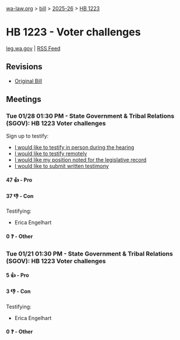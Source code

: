 [wa-law.org](/) > [bill](/bill/) > [2025-26](/bill/2025-26/) > [HB 1223](/bill/2025-26/hb/1223/)

# HB 1223 - Voter challenges
[leg.wa.gov](https://app.leg.wa.gov/billsummary?BillNumber=1223&Year=2025&Initiative=false) | [RSS Feed](./rss.xml)

## Revisions
* [Original Bill](1/)

## Meetings
### Tue 01/28 01:30 PM - State Government & Tribal Relations (SGOV): HB 1223 Voter challenges
Sign up to testify:
* [I would like to testify in person during the hearing](https://app.leg.wa.gov/csi/Testifier/Add?chamber=House&mId=32592&aId=162115&caId=25101&tId=1)
* [I would like to testify remotely](https://app.leg.wa.gov/csi/Testifier/Add?chamber=House&mId=32592&aId=162115&caId=25101&tId=2)
* [I would like my position noted for the legislative record](https://app.leg.wa.gov/csi/Testifier/Add?chamber=House&mId=32592&aId=162115&caId=25101&tId=3)
* [I would like to submit written testimony](https://app.leg.wa.gov/csi/Testifier/Add?chamber=House&mId=32592&aId=162115&caId=25101&tId=4)

#### 47 👍 - Pro

#### 37 👎 - Con
Testifying:
* Erica Engelhart

#### 0 ❓ - Other

### Tue 01/21 01:30 PM - State Government & Tribal Relations (SGOV): HB 1223 Voter challenges
#### 5 👍 - Pro

#### 3 👎 - Con
Testifying:
* Erica Engelhart

#### 0 ❓ - Other
